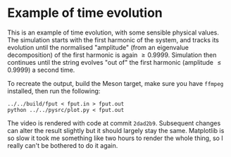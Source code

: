 # Example of time evolution

This is an example of time evolution, with some sensible physical values. The
simulation starts with the first harmonic of the system, and tracks its
evolution until the normalised "amplitude" (from an eigenvalue decomposition) of
the first harmonic is again $\ge 0.9999$. Simulation then continues until the
string evolves "out of" the first harmonic (amplitude $\le 0.9999$) a second
time.

To recreate the output, build the Meson target, make sure you have `ffmpeg`
installed, then run the following:

```{.bash}
../../build/fput < fput.in > fput.out
python ../../pysrc/plot.py < fput.out
```

The video is rendered with code at commit `2dad2b9`. Subsequent changes can
alter the result slightly but it should largely stay the same. Matplotlib is so
slow it took me something like two hours to render the whole thing, so I really
can't be bothered to do it again.
